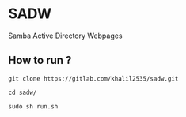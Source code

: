 # SADW

Samba Active Directory Webpages

## How to run ?

```
git clone https://gitlab.com/khalil2535/sadw.git

cd sadw/

sudo sh run.sh
```
